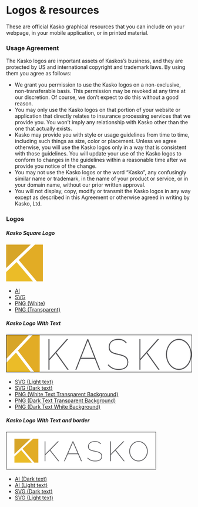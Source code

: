 # Logos & resources

These are official Kasko graphical resources that you can include on your webpage, in your mobile application, or in printed material.

### Usage Agreement

The Kasko logos are important assets of Kaskos’s business, and they are protected by US and international copyright and trademark laws. By using them you agree as follows:

- We grant you permission to use the Kasko logos on a non-exclusive, non-transferable basis. This permission may be revoked at any time at our discretion. Of course, we don’t expect to do this without a good reason.
- You may only use the Kasko logos on that portion of your website or application that directly relates to insurance processing services that we provide you. You won’t imply any relationship with Kasko other than the one that actually exists.
- Kasko may provide you with style or usage guidelines from time to time, including such things as size, color or placement. Unless we agree otherwise, you will use the Kasko logos only in a way that is consistent with those guidelines. You will update your use of the Kasko logos to conform to changes in the guidelines within a reasonable time after we provide you notice of the change.
- You may not use the Kasko logos or the word “Kasko”, any confusingly similar name or trademark, in the name of your product or service, or in your domain name, without our prior written approval.
- You will not display, copy, modify or transmit the Kasko logos in any way except as described in this Agreement or otherwise agreed in writing by Kasko, Ltd.

### Logos

##### Kasko Square Logo
<img src="https://raw.githubusercontent.com/kasko/art/master/logo-square-transparent.png" height="100">

- [AI](https://github.com/kasko/art/blob/master/logo-square.ai?raw=true)
- [SVG](https://raw.githubusercontent.com/kasko/art/master/logo-square.svg)
- [PNG (White)](https://raw.githubusercontent.com/kasko/art/master/logo-square-white.png)
- [PNG (Transparent)](https://raw.githubusercontent.com/kasko/art/master/logo-square-transparent.png)

##### Kasko Logo With Text
<img src="https://raw.githubusercontent.com/kasko/art/master/logo-text-dark-transparent.png" height="100" border="1">

- [SVG (Light text)](https://github.com/kasko/art/blob/master/logo-text-light.svg)
- [SVG (Dark text)](https://github.com/kasko/art/blob/master/logo-text-dark.svg)
- [PNG (White Text Transparent Background)](https://raw.githubusercontent.com/kasko/art/master/logo-text-light-transparent.png)
- [PNG (Dark Text Transparent Background)](https://raw.githubusercontent.com/kasko/art/master/logo-text-dark-transparent.png)
- [PNG (Dark Text White Background)](https://raw.githubusercontent.com/kasko/art/master/logo-text-dark-white.png)

##### Kasko Logo With Text and border
<img src="https://raw.githubusercontent.com/kasko/art/master/logo-text-dark-white-borders.png" height="100" border="1">

- [AI (Dark text)](https://github.com/kasko/art/blob/master/logo-text-dark.ai?raw=true)
- [AI (Light text)](https://github.com/kasko/art/blob/master/logo-text-light.ai?raw=true)
- [SVG (Dark text)](https://github.com/kasko/art/blob/master/logo-text-dark.svg?raw=true)
- [SVG (Light text)](https://github.com/kasko/art/blob/master/logo-text-light.svg?raw=true)

